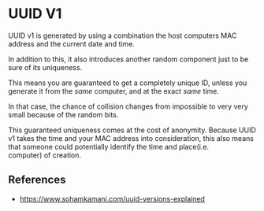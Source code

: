 # UUID V1

UUID v1 is generated by using a combination the host computers MAC address and the current date and time.

In addition to this, it also introduces another random component just to be sure of its uniqueness.

This means you are guaranteed to get a completely unique ID, unless you generate it from the _same_ computer, and at the exact _same_ time.

In that case, the chance of collision changes from impossible to very very small because of the random bits.

This guaranteed uniqueness comes at the cost of anonymity. Because UUID v1 takes the time and your MAC address into consideration, this also means that someone could potentially identify the time and place(i.e.  
computer) of creation.

## References

- https://www.sohamkamani.com/uuid-versions-explained
